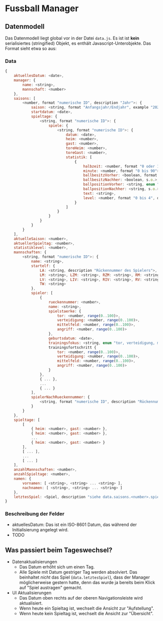 # Fussball Manager

## Datenmodell

Das Datenmodell liegt global vor in der Datei `data.js`. Es ist ist **kein** serialisiertes (stringified) Objekt,
es enthält Javascript-Unterobjekte. Das Format sieht etwa so aus:

### Data
```javascript
{
    aktuellesDatum: <date>,
    manager: {
        name: <string>,
        mannschaft: <number>
    },
    saisons: [
        <number, format "numerische ID", description "Jahr">: {
            saison: <string, format "Anfangsjahr/Endjahr", example "2022/2023">,
            startdatum: <date>,
            spieltage: {
                <string, format "numerische ID">: {
                    spiele: {
                        <string, format "numerische ID">: {
                            datum: <date>,
                            heim: <number>,
                            gast: <number>,
                            toreHeim: <number>,
                            toreGast: <number>,
                            statistik: [
                                {
                                    halbzeit: <number, format "0 oder 1">,
                                    minute: <number, format "0 bis 90">,
                                    ballbesitzVorher: <boolean, format "Heim = true, Gast = false">,
                                    ballbesitzNachher: <boolean, s.o.>,
                                    ballpositionVorher: <string, enum "Heimdrittel, Mittelfeld oder Gastdrittel">,
                                    ballpositionNachher: <string, s.o.>,
                                    text: <string>,
                                    level: <number, format "0 bis 4", description "0 = wenig Ausgabe, 4 = sehr viel Ausgabe">
                                }
                            ]
                        }
                    }
                }
            }
        }
    ],
    aktuelleSaison: <number>,
    aktuellerSpieltag: <number>,
    statistiklevel: <number>,
    mannschaften: {
        <string, format "numerische ID">: {
            name: <string>,
            startelf: {
                LA: <string, description "Rückennummer des Spielers">, RA: <string>,
                LM: <string>, LZM: <string>, RZM: <string>, RM: <string>,
                LV: <string>, LIV: <string>, RIV: <string>, RV: <string>,
                TW: <string>
            },
            spieler: [
                {
                    rueckennummer: <number>,
                    name: <string>,
                    spielstaerke: {
                        tor: <number, range(0..100)>,
                        verteidigung: <number, range(0..100)>,
                        mittelfeld: <number, range(0..100)>,
                        angriff: <number, range(0..100)>
                    },
                    geburtsdatum: <date>,
                    trainingsfokus: <string, enum "tor, verteidigung, mittelfeld, angriff">,
                    trainingsfortschritt {
                        tor: <number, range(0..100)>,
                        verteidigung: <number, range(0..100)>,
                        mittelfeld: <number, range(0..100)>,
                        angriff: <number, range(0..100)>
                    }
                },
                { ... },
                ...
                { ... }
            ],
            spielerNachRueckennummer: {
                <string, format "numerische ID", description "Rückennummer">: <spieler, siehe voriges Array>
            }
        }
    },
    spieltage: [
        [
            { heim: <number>, gast: <number> },
            { heim: <number>, gast: <number> },
            ...
            { heim: <number>, gast: <number> }
        ],
        [ ... ],
        ...
        [ ... ]
    ],
    anzahlMannschaften: <number>,
    anzahlSpieltage: <number>,
    namen: {
        vornamen: [ <string>, <string> ... <string> ],
        nachnamen: [ <string>, <string> ... <string> ]
    },
    letztesSpiel: <Spiel, description "siehe data.saisons.<number>.spieltage.<number>.spiele.<number>">
}
```

### Beschreibung der Felder

- aktuellesDatum: Das ist ein ISO-8601 Datum, das während der Initialisierung angelegt wird.
- TODO

## Was passiert beim Tageswechsel?

- Datenaktualisierungen
  - Das Datum erhöht sich um einen Tag.
  - Alle Spiele mit Datum gestriger Tag werden absolviert. Das beinhaltet *nicht* das Spiel (`data.letztesSpiel`), dass der Manager möglicherweise
    gestern hatte, denn das wurde ja bereits beim Klick auf "Spiel austragen" gemacht.
- UI Aktualisierungen
  - Das Datum oben rechts auf der oberen Navigationsleiste wird aktualisiert.
  - Wenn heute ein Spieltag ist, wechselt die Ansicht zur "Aufstellung".
  - Wenn heute kein Spieltag ist, wechselt die Ansicht zur "Übersicht".
